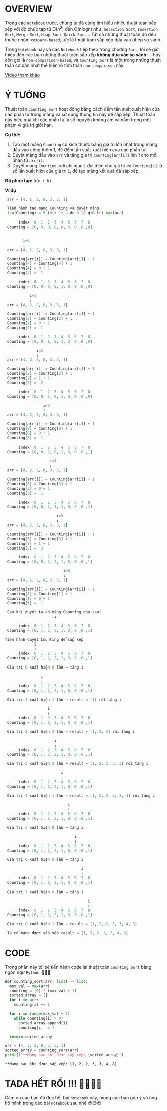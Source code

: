 # **OVERVIEW**
Trong các `Notebook` trước, chúng ta đã cùng tìm hiểu nhiều thuật toán sắp xếp với độ phức tạp từ O($n^2$) đến O(nlogn) như: `Selection Sort`, `Insertion Sort`, `Merge Sort`, `Heap Sort`, `Quick Sort`... Tất cả những thuật toán đó đều thuộc nhóm `compare-based`, tức là thuật toán sắp xếp dựa vào phép so sánh.

Trong `Notebook` này và các `Notebook` tiếp theo trong chương `Sort`, tôi sẽ giới thiệu đến các bạn những thuật toán sắp xếp **không dựa vào so sánh** — hay còn gọi là `non-comparison-based`, và `Counting Sort` là một trong những thuật toán cơ bản nhất thể hiện rõ tinh thần `non-comparison` này.

[Video tham khảo](https://www.youtube.com/watch?v=7zuGmKfUt7s)

# **Ý TƯỞNG**

Thuật toán `Counting Sort` hoạt động bằng cách đếm tần suất xuất hiện của các phần tử trong mảng và sử dụng thông tin này để sắp xếp. Thuật toán này hiệu quả khi các phần tử là số nguyên không âm và nằm trong một phạm vi giá trị giới hạn.

**Cụ thể:**
1. Tạo một mảng `Counting` có kích thước bằng giá trị lớn nhất trong mảng đầu vào cộng thêm 1, để đếm tần suất xuất hiện của các phần tử.
2. Duyệt mảng đầu vào `arr` và tăng giá trị `Counting[arr[i]]` lên 1 cho mỗi phần tử `arr[i]`.
3. Duyệt mảng `Counting`, với chỉ mục `i` đại diện cho giá trị và `Counting[i]` là số lần xuất hiện của giá trị `i`, để tạo mảng kết quả đã sắp xếp.

**Độ phức tạp:** `O(n + k)`

**Ví dụ**

```python
 arr = [4, 2, 2, 8, 3, 3, 1]
```

```python
 Tiến hành tạo mảng Counting và duyệt mảng
 len(Counting) = 9 (8 + 1) ↔ do 8 là giá trị max(arr)

      index  0  1  2  3  4  5  6  7  8
 Counting = [0, 0, 0, 0, 0, 0, 0 ,0 ,0]


        i=0
        ↓
 arr = [4, 2, 2, 8, 3, 3, 1]

 Counting[arr[i]] = Counting[arr[i]] + 1
 Counting[4] = Counting[4] + 1
 Counting[4] = 0 + 1
 Counting[4] =  1
```

```python
      index  0  1  2  3  4  5  6  7  8
 Counting = [0, 0, 0, 0, 1, 0, 0 ,0 ,0]

           i=1
           ↓
 arr = [4, 2, 2, 8, 3, 3, 1]

 Counting[arr[i]] = Counting[arr[i]] + 1
 Counting[2] = Counting[2] + 1
 Counting[2] = 0 + 1
 Counting[2] =  1
```


```python
      index  0  1  2  3  4  5  6  7  8
 Counting = [0, 0, 1, 0, 1, 0, 0 ,0 ,0]

              i=2
              ↓
 arr = [4, 2, 2, 8, 3, 3, 1]

 Counting[arr[i]] = Counting[arr[i]] + 1
 Counting[2] = Counting[2] + 1
 Counting[2] = 1 + 1
 Counting[2] =  2
```

```python
      index  0  1  2  3  4  5  6  7  8
 Counting = [0, 0, 2, 0, 1, 0, 0 ,0 ,0]

                 i=3
                 ↓
 arr = [4, 2, 2, 8, 3, 3, 1]

 Counting[arr[i]] = Counting[arr[i]] + 1
 Counting[8] = Counting[8] + 1
 Counting[8] = 0 + 1
 Counting[8] =  1
```

```python
      index  0  1  2  3  4  5  6  7  8
 Counting = [0, 0, 2, 0, 1, 0, 0 ,0 ,1]

                    i=4
                    ↓
 arr = [4, 2, 2, 8, 3, 3, 1]

 Counting[arr[i]] = Counting[arr[i]] + 1
 Counting[3] = Counting[3] + 1
 Counting[3] = 0 + 1
 Counting[3] =  1
```

```python
      index  0  1  2  3  4  5  6  7  8
 Counting = [0, 0, 2, 1, 1, 0, 0 ,0 ,1]

                       i=5
                       ↓
 arr = [4, 2, 2, 8, 3, 3, 1]

 Counting[arr[i]] = Counting[arr[i]] + 1
 Counting[3] = Counting[3] + 1
 Counting[3] = 1 + 1
 Counting[3] =  2
```

```python
      index  0  1  2  3  4  5  6  7  8
 Counting = [0, 0, 2, 2, 1, 0, 0 ,0 ,1]

                          i=6
                          ↓
 arr = [4, 2, 2, 8, 3, 3, 1]

 Counting[arr[i]] = Counting[arr[i]] + 1
 Counting[1] = Counting[1] + 1
 Counting[1] = 0 + 1
 Counting[1] =  1
```

```python
 Sau khi duyệt ta có mảng Counting nhu sau:
                      ↓

      index  0  1  2  3  4  5  6  7  8
 Counting = [0, 1, 2, 2, 1, 0, 0 ,0 ,1]
```

```python
Tiến hành duyệt Counting để sắp xếp
             i
             ↓
      index  0  1  2  3  4  5  6  7  8
 Counting = [0, 1, 2, 2, 1, 0, 0 ,0 ,1]

 Giá trị 0 xuất hiện 0 lần → tăng i
```

```python
                i
                ↓
      index  0  1  2  3  4  5  6  7  8
 Counting = [0, 1, 2, 2, 1, 0, 0 ,0 ,1]

 Giá trị 1 xuất hiện 1 lần → result = [1] rồi tăng i
```

```python
                   i
                   ↓
      index  0  1  2  3  4  5  6  7  8
 Counting = [0, 1, 2, 2, 1, 0, 0 ,0 ,1]

 Giá trị 2 xuất hiện 2 lần → result = [1, 2, 2] rồi tăng i
```

```python
                      i
                      ↓
      index  0  1  2  3  4  5  6  7  8
 Counting = [0, 1, 2, 2, 1, 0, 0 ,0 ,1]

 Giá trị 3 xuất hiện 2 lần → result = [1, 2, 2, 3, 3] rồi tăng i
```

```python
                         i
                         ↓
      index  0  1  2  3  4  5  6  7  8
 Counting = [0, 1, 2, 2, 1, 0, 0 ,0 ,1]

 Giá trị 4 xuất hiện 1 lần → result = [1, 2, 2, 3, 3, 4] rồi tăng i
```

```python
                            i
                            ↓
      index  0  1  2  3  4  5  6  7  8
 Counting = [0, 1, 2, 2, 1, 0, 0 ,0 ,1]

 Giá trị 5 xuất hiện 0 lần → tăng i
```

```python
                               i
                               ↓
      index  0  1  2  3  4  5  6  7  8
 Counting = [0, 1, 2, 2, 1, 0, 0 ,0 ,1]

 Giá trị 6 xuất hiện 0 lần → tăng i
```

```python
                                  i
                                  ↓
      index  0  1  2  3  4  5  6  7  8
 Counting = [0, 1, 2, 2, 1, 0, 0 ,0 ,1]

 Giá trị 7 xuất hiện 0 lần → tăng i
```

```python
                                     i
                                     ↓
      index  0  1  2  3  4  5  6  7  8
 Counting = [0, 1, 2, 2, 1, 0, 0 ,0 ,1]

 Giá trị 8 xuất hiện 1 lần → result = [1, 2, 2, 3, 3, 4, 8]

 Ta có mảng được sắp xếp result = [1, 2, 2, 3, 3, 4, 8]
```

# **CODE**
Trong phần này tôi sẽ tiến hành code lại thuật toán `Counting Sort` bằng ngôn ngữ `Python`. 😤😤😤


```python
def counting_sort(arr: list) -> list:
  max_val = max(arr)
  counting = [0] * (max_val + 1)
  sorted_array = []
  for i in arr:
    counting[i] += 1

  for i in range(max_val + 1):
    while counting[i] > 0:
      sorted_array.append(i)
      counting[i] -= 1

  return sorted_array

arr = [4, 2, 2, 8, 3, 3, 1]
sorted_array = counting_sort(arr)
print(f"**Mảng sau khi được sắp xếp: {sorted_array}")
```

    **Mảng sau khi được sắp xếp: [1, 2, 2, 3, 3, 4, 8]
    

# **TADA HẾT RỒI !!! 🥳🥳🥳🥳**

Cảm ơn các bạn đã đọc hết bài `notebook` này, mong các bạn góp ý và ủng hộ mình trong các bài `notebook` sau nhé 😌😌😌
